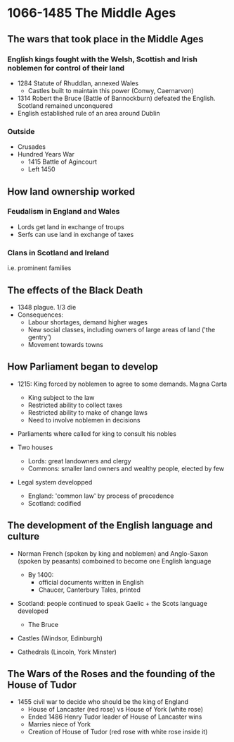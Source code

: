 # 1066-1485 The Middle Ages

## The wars that took place in the Middle Ages

### English kings fought with the Welsh, Scottish and Irish noblemen for control of their land

* 1284 Statute of Rhuddlan, annexed Wales
  * Castles built to maintain this power (Conwy, Caernarvon)
* 1314 Robert the Bruce (Battle of Bannockburn) defeated the English. Scotland remained unconquered
* English established rule of an area around Dublin

### Outside

* Crusades
* Hundred Years War
  * 1415 Battle of Agincourt
  * Left 1450

## How land ownership worked

### Feudalism in England and Wales

* Lords get land in exchange of troups
* Serfs can use land in exchange of taxes

### Clans in Scotland and Ireland

i.e. prominent families

## The effects of the Black Death

* 1348 plague. 1/3 die
* Consequences:
  * Labour shortages, demand higher wages
  * New social classes, including owners of large areas of land ('the gentry')
  * Movement towards towns

## How Parliament began to develop

* 1215: King forced by noblemen to agree to some demands. Magna Carta
  * King subject to the law
  * Restricted ability to collect taxes
  * Restricted ability to make of change laws
  * Need to involve noblemen in decisions

* Parliaments where called for king to consult his nobles
* Two houses
  * Lords: great landowners and clergy
  * Commons: smaller land owners and wealthy people, elected by few

* Legal system developped
  * England: 'common law' by process of precedence
  * Scotland: codified

## The development of the English language and culture

* Norman French (spoken by king and noblemen) and Anglo-Saxon (spoken by peasants) comboined to become one English language
  * By 1400:
    * official documents written in English
    * Chaucer, Canterbury Tales, printed

* Scotland: people continued to speak Gaelic + the Scots language developed
  * The Bruce

* Castles (Windsor, Edinburgh)
* Cathedrals (Lincoln, York Minster)

## The Wars of the Roses and the founding of the House of Tudor

* 1455 civil war to decide who should be the king of England
  * House of Lancaster (red rose) vs House of York (white rose)
  * Ended 1486 Henry Tudor leader of House of Lancaster wins
  * Marries niece of York
  * Creation of House of Tudor (red rose with white rose inside it)
  